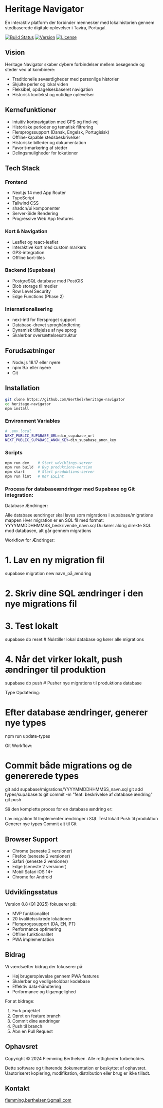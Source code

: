 # Heritage Navigator

En interaktiv platform der forbinder mennesker med lokalhistorien gennem stedbaserede digitale oplevelser i Tavira, Portugal.

[![Build Status](https://github.com/Berthel/heritage-navigator/workflows/CI/badge.svg)]()
[![Version](https://img.shields.io/badge/version-0.8-blue)]()
[![License](https://img.shields.io/badge/license-Copyright%20%C2%A9%202024-red)]()

## Vision

Heritage Navigator skaber dybere forbindelser mellem besøgende og steder ved at kombinere:
- Traditionelle seværdigheder med personlige historier
- Skjulte perler og lokal viden
- Fleksibel, opdagelsesbaseret navigation
- Historisk kontekst og nutidige oplevelser

## Kernefunktioner

- Intuitiv kortnavigation med GPS og find-vej
- Historiske perioder og tematisk filtrering
- Flersprogssupport (Dansk, Engelsk, Portugisisk)
- Offline-kapable stedsbeskrivelser
- Historiske billeder og dokumentation
- Favorit-markering af steder
- Delingsmuligheder for lokationer

## Tech Stack

### Frontend
- Next.js 14 med App Router
- TypeScript
- Tailwind CSS
- shadcn/ui komponenter
- Server-Side Rendering
- Progressive Web App features

### Kort & Navigation
- Leaflet og react-leaflet
- Interaktive kort med custom markers
- GPS-integration
- Offline kort-tiles

### Backend (Supabase)
- PostgreSQL database med PostGIS
- Blob storage til medier
- Row Level Security
- Edge Functions (Phase 2)

### Internationalisering
- next-intl for flersproget support
- Database-drevet sproghåndtering
- Dynamisk tilføjelse af nye sprog
- Skalerbar oversættelsesstruktur

## Forudsætninger

- Node.js 18.17 eller nyere
- npm 9.x eller nyere
- Git

## Installation

```bash
git clone https://github.com/Berthel/heritage-navigator
cd heritage-navigator
npm install
```

### Environment Variables
```bash
# .env.local
NEXT_PUBLIC_SUPABASE_URL=din_supabase_url
NEXT_PUBLIC_SUPABASE_ANON_KEY=din_supabase_anon_key
```

### Scripts
```bash
npm run dev    # Start udviklings-server
npm run build  # Byg produktions-version
npm start      # Start produktions-server
npm run lint   # Kør ESLint
```
### Process for databaseændringer med Supabase og Git integration:
Database Ændringer:

Alle database ændringer skal laves som migrations i supabase/migrations mappen
Hver migration er en SQL fil med format: YYYYMMDDHHMMSS_beskrivende_navn.sql
Du kører aldrig direkte SQL mod databasen, alt går gennem migrations


Workflow for Ændringer:

# 1. Lav en ny migration fil
supabase migration new navn_på_ændring

# 2. Skriv dine SQL ændringer i den nye migrations fil

# 3. Test lokalt
supabase db reset  # Nulstiller lokal database og kører alle migrations

# 4. Når det virker lokalt, push ændringer til produktion
supabase db push   # Pusher nye migrations til produktions database

Type Opdatering:
# Efter database ændringer, generer nye types
npm run update-types

Git Workflow:
# Commit både migrations og de genererede types
git add supabase/migrations/YYYYMMDDHHMMSS_navn.sql
git add types/supabase.ts
git commit -m "feat: beskrivelse af database ændring"
git push


Så den komplette proces for en database ændring er:

Lav migration fil
Implementer ændringer i SQL
Test lokalt
Push til produktion
Generer nye types
Commit alt til Git



## Browser Support

- Chrome (seneste 2 versioner)
- Firefox (seneste 2 versioner)
- Safari (seneste 2 versioner)
- Edge (seneste 2 versioner)
- Mobil Safari iOS 14+
- Chrome for Android

## Udviklingsstatus

Version 0.8 (Q1 2025) fokuserer på:
- MVP funktionalitet
- 20 kvalitetssikrede lokationer
- Flersprogssupport (DA, EN, PT)
- Performance optimering
- Offline funktionalitet
- PWA implementation

## Bidrag

Vi værdsætter bidrag der fokuserer på:
- Høj brugeroplevelse gennem PWA features
- Skalerbar og vedligeholdbar kodebase
- Effektiv data-håndtering
- Performance og tilgængelighed

For at bidrage:
1. Fork projektet
2. Opret en feature branch
3. Commit dine ændringer
4. Push til branch
5. Åbn en Pull Request

## Ophavsret

Copyright © 2024 Flemming Berthelsen. Alle rettigheder forbeholdes.

Dette software og tilhørende dokumentation er beskyttet af ophavsret. Uautoriseret kopiering, modifikation, distribution eller brug er ikke tilladt.

## Kontakt

flemming.berthelsen@gmail.com